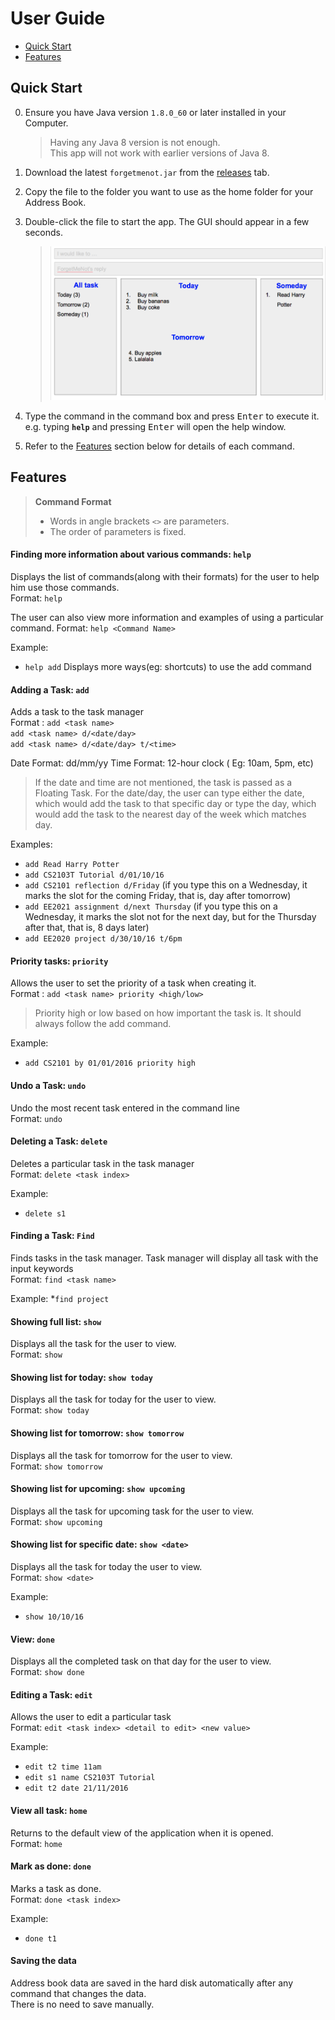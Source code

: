 # User Guide

* [Quick Start](#quick-start)
* [Features](#features)

## Quick Start

0. Ensure you have Java version `1.8.0_60` or later installed in your Computer.<br>
   > Having any Java 8 version is not enough. <br>
   This app will not work with earlier versions of Java 8.
   
1. Download the latest `forgetmenot.jar` from the [releases](../../../releases) tab.
2. Copy the file to the folder you want to use as the home folder for your Address Book.
3. Double-click the file to start the app. The GUI should appear in a few seconds. 
   > <img src="images/ForgetMeNot.png" width="600">

4. Type the command in the command box and press <kbd>Enter</kbd> to execute it. <br>
   e.g. typing **`help`** and pressing <kbd>Enter</kbd> will open the help window. 
5. Refer to the [Features](#features) section below for details of each command.<br>


## Features

> **Command Format**
> * Words in angle brackets `<>` are parameters.
> * The order of parameters is fixed.

#### Finding more information about various commands: `help`
Displays the list of commands(along with their formats) for the user to help him use those commands.<br>
Format: `help`

The user can also view more information and examples of using a particular command.
Format: `help <Command Name>`

Example:
* `help add`
Displays more ways(eg: shortcuts) to use the add command 

#### Adding a Task: `add`
Adds a task to the task manager<br>
Format : `add <task name>`<br>
   `add <task name> d/<date/day>` <br>
   `add <task name> d/<date/day> t/<time>`<br>

Date Format: dd/mm/yy
Time Format: 12-hour clock ( Eg: 10am, 5pm, etc)

> If the date and time are not mentioned, the task is passed as a Floating Task.
> For the date/day, the user can type either the date, which would add the task to that specific day or type the day, which would add the task to the nearest day of the week which matches day.

Examples:
* `add Read Harry Potter`
* `add CS2103T Tutorial d/01/10/16`
* `add CS2101 reflection d/Friday` 
  (if you type this on a Wednesday, it marks the slot for the coming Friday, that is, day after tomorrow)
* `add EE2021 assignment d/next Thursday`
  (if you type this on a Wednesday, it marks the slot not for the next day, but for the Thursday after that, that is, 8 days later)
* `add EE2020 project d/30/10/16 t/6pm`

#### Priority tasks: `priority`
Allows the user to set the priority of a task when creating it.<br>
Format : `add <task name> priority <high/low>`

> Priority high or low based on how important the task is. It should always follow the add command.

Example:
* `add CS2101 by 01/01/2016 priority high`

#### Undo a Task: `undo`
Undo the most recent task entered in the command line<br>
Format: `undo`

#### Deleting a Task: `delete`
Deletes a particular task in the task manager<br>
Format: `delete <task index>`

Example:
* `delete s1`

#### Finding a Task: `Find`
Finds tasks in the task manager. Task manager will display all task with the input keywords<br>
Format: `find <task name>`

Example:
*`find project`

#### Showing full list: `show`
Displays all the task for the user to view.<br>
Format: `show`

#### Showing list for today: `show today`
Displays all the task for today for the user to view.<br>
Format: `show today`

#### Showing list for tomorrow: `show tomorrow`
Displays all the task for tomorrow for the user to view.<br>
Format: `show tomorrow`

#### Showing list for upcoming: `show upcoming`
Displays all the task for upcoming task for the user to view.<br>
Format: `show upcoming`

#### Showing list for specific date: `show <date>`
Displays all the task for today the user to view.<br>
Format: `show <date>`

Example:
* `show 10/10/16`

#### View: `done`
Displays all the completed task on that day for the user to view.<br>
Format: `show done`

#### Editing a Task: `edit`
Allows the user to edit a particular task<br>
Format: `edit <task index> <detail to edit> <new value>`

Example:
* `edit t2 time 11am`
* `edit s1 name CS2103T Tutorial`
* `edit t2 date 21/11/2016`

#### View all task: `home`
Returns to the default view of the application when it is opened.<br>
Format: `home`

#### Mark as done: `done`
Marks a task as done. <br>
Format: `done <task index>`

Example:
* `done t1`


#### Saving the data 
Address book data are saved in the hard disk automatically after any command that changes the data.<br>
There is no need to save manually.

